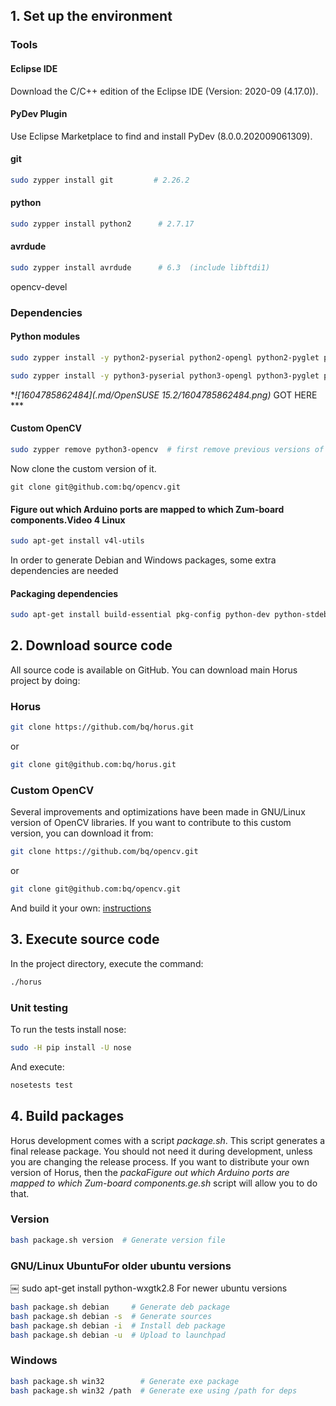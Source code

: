 ## 1. Set up the environment

### Tools

#### Eclipse IDE
Download the C/C++ edition of the Eclipse IDE (Version: 2020-09 (4.17.0)).

#### PyDev Plugin

Use Eclipse Marketplace to find and install PyDev (8.0.0.202009061309).

#### git
```bash
sudo zypper install git         # 2.26.2
```

#### python

```bash
sudo zypper install python2      # 2.7.17
```

#### avrdude

```bash
sudo zypper install avrdude      # 6.3  (include libftdi1)
```

opencv-devel 



### Dependencies

#### Python modules

```bash
sudo zypper install -y python2-pyserial python2-opengl python2-pyglet python2-numpy python2-scipy python2-matplotlib python2-matplotlib-wx python-wxWidgets-3_0 python2-opencv
```



```bash
sudo zypper install -y python3-pyserial python3-opengl python3-pyglet python3-numpy python3-scipy python3-matplotlib # python3-wxWidgets-3_0
```





**![1604785862484](.md/OpenSUSE 15.2/1604785862484.png)* GOT HERE ***



#### 





#### Custom OpenCV

```bash
sudo zypper remove python3-opencv  # first remove previous versions of opencv
```

Now clone the custom version of it.

```
git clone git@github.com:bq/opencv.git
```





#### Figure out which Arduino ports are mapped to which Zum-board components.Video 4 Linux

```bash
sudo apt-get install v4l-utils
```

In order to generate Debian and Windows packages, some extra dependencies are needed

#### Packaging dependencies
```bash
sudo apt-get install build-essential pkg-config python-dev python-stdeb p7zip-full curl nsis
```

## 2. Download source code

All source code is available on GitHub. You can download main Horus project by doing:

### Horus
```bash
git clone https://github.com/bq/horus.git
```
or
```bash
git clone git@github.com:bq/horus.git
```

### Custom OpenCV

Several improvements and optimizations have been made in GNU/Linux version of OpenCV libraries. If you want to contribute to this custom version, you can download it from:

```bash
git clone https://github.com/bq/opencv.git
```
or
```bash
git clone git@github.com:bq/opencv.git
```

And build it your own: [instructions](https://github.com/bqlabs/opencv/wiki/Build)

## 3. Execute source code

In the project directory, execute the command:

```bash
./horus
```

### Unit testing

To run the tests install nose:

```bash
sudo -H pip install -U nose
```

And execute:

```bash
nosetests test
```

## 4. Build packages

Horus development comes with a script *package.sh*. This script generates a final release package. You should not need it during development, unless you are changing the release process. If you want to distribute your own version of Horus, then the *packaFigure out which Arduino ports are mapped to which Zum-board components.ge.sh* script will allow you to do that.

### Version
```bash
bash package.sh version  # Generate version file
```

### GNU/Linux UbuntuFor older ubuntu versions
￼
sudo apt-get install python-wxgtk2.8
For newer ubuntu versions

```bash
bash package.sh debian     # Generate deb package
bash package.sh debian -s  # Generate sources
bash package.sh debian -i  # Install deb package
bash package.sh debian -u  # Upload to launchpad
```

### Windows
```bash
bash package.sh win32        # Generate exe package
bash package.sh win32 /path  # Generate exe using /path for deps
```

